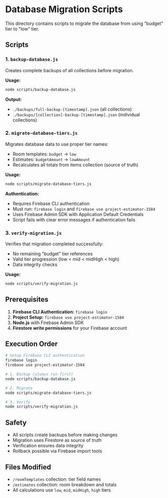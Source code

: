 # Database Migration Scripts

This directory contains scripts to migrate the database from using "budget" tier to "low" tier.

## Scripts

### 1. `backup-database.js`
Creates complete backups of all collections before migration.

**Usage:**
```bash
node scripts/backup-database.js
```

**Output:**
- `./backups/full-backup-[timestamp].json` (all collections)
- `./backups/[collection]-backup-[timestamp].json` (individual collections)

### 2. `migrate-database-tiers.js`
Migrates database data to use proper tier names:
- Room templates: `budget` → `low`
- Estimates: `budgetAmount` → `lowAmount`
- Recalculates all totals from items collection (source of truth)

**Usage:**
```bash
node scripts/migrate-database-tiers.js
```

**Authentication:**
- Requires Firebase CLI authentication
- Must run: `firebase login` and `firebase use project-estimator-1584`
- Uses Firebase Admin SDK with Application Default Credentials
- Script fails with clear error messages if authentication fails

### 3. `verify-migration.js`
Verifies that migration completed successfully:
- No remaining "budget" tier references
- Valid tier progression (low < mid < midHigh < high)
- Data integrity checks

**Usage:**
```bash
node scripts/verify-migration.js
```

## Prerequisites

1. **Firebase CLI Authentication:** `firebase login`
2. **Project Setup:** `firebase use project-estimator-1584`
3. **Node.js** with Firebase Admin SDK
4. **Firestore write permissions** for your Firebase account

## Execution Order

```bash
# Setup Firebase CLI authentication
firebase login
firebase use project-estimator-1584

# 1. Backup (always run first)
node scripts/backup-database.js

# 2. Migrate
node scripts/migrate-database-tiers.js

# 3. Verify
node scripts/verify-migration.js
```

## Safety

- All scripts create backups before making changes
- Migration uses Firestore as source of truth
- Verification ensures data integrity
- Rollback possible via Firebase import tools

## Files Modified

- `/roomTemplates` collection: tier field names
- `/estimates` collection: room breakdown and totals
- All calculations use `low`, `mid`, `midHigh`, `high` tiers
